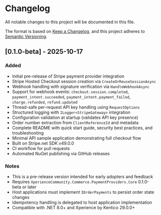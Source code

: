 # Changelog

All notable changes to this project will be documented in this file.

The format is based on [Keep a Changelog](https://keepachangelog.com/en/1.0.0/),
and this project adheres to [Semantic Versioning](https://semver.org/spec/v2.0.0.html).

## [0.1.0-beta] - 2025-10-17

### Added
- Initial pre-release of Stripe payment provider integration
- Stripe Hosted Checkout session creation via `CreateOrReuseSessionAsync`
- Webhook handling with signature verification via `HandleWebhookAsync`
- Support for webhook events: `checkout.session.completed`, `payment_intent.succeeded`, `payment_intent.payment_failed`, `charge.refunded`, `refund.updated`
- Thread-safe per-request API key handling using `RequestOptions`
- Structured logging with `ILogger<StripeGateway>` integration
- Configuration validation at startup (validates API key presence)
- Order number extraction from `ClientReferenceId` and metadata
- Complete README with quick start guide, security best practices, and troubleshooting
- Minimal API sample application demonstrating full checkout flow
- Built on Stripe.net SDK v49.0.0
- CI workflow for pull requests
- Automated NuGet publishing via GitHub releases

### Notes
- This is a pre-release version intended for early adopters and feedback
- Requires `XperienceCommunity.Commerce.PaymentProviders.Core` 0.1.0-beta or later
- Host applications must implement `IOrderPayments` to persist order state changes
- Idempotency handling is delegated to host application implementation
- Compatible with .NET 8.0+ and Xperience by Kentico 29.0.0+
